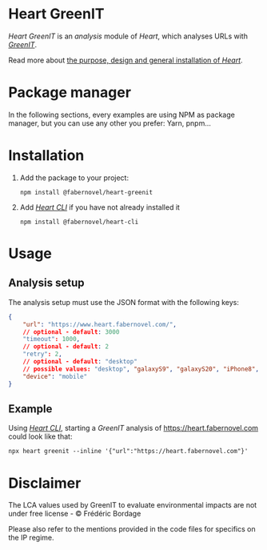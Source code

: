 # Heart GreenIT

_Heart GreenIT_ is an _analysis_ module of _Heart_, which analyses URLs with _[GreenIT](https://chrome.google.com/webstore/detail/greenit-analysis/mofbfhffeklkbebfclfaiifefjflcpad)_.

Read more about [the purpose, design and general installation of _Heart_](https://gitlab.com/fabernovel/heart/-/blob/master/README.md).

# Package manager

In the following sections, every examples are using NPM as package manager, but you can use any other you prefer: Yarn, pnpm...

# Installation

1. Add the package to your project:

    ```shell
    npm install @fabernovel/heart-greenit
    ```

2. Add _[Heart CLI](https://www.npmjs.com/package/@fabernovel/heart-cli)_ if you have not already installed it

    ```shell
    npm install @fabernovel/heart-cli
    ```

# Usage

## Analysis setup

The analysis setup must use the JSON format with the following keys:

```json
{
    "url": "https://www.heart.fabernovel.com/",
    // optional - default: 3000
    "timeout": 1000,
    // optional - default: 2
    "retry": 2,
    // optional - default: "desktop"
    // possible values: "desktop", "galaxyS9", "galaxyS20", "iPhone8", "iPhone8Plus", "iPhoneX", "iPad"
    "device": "mobile"
}
```

## Example

Using _[Heart CLI](https://www.npmjs.com/package/@fabernovel/heart-cli)_, starting a _GreenIT_ analysis of https://heart.fabernovel.com could look like that:

```shell
npx heart greenit --inline '{"url":"https://heart.fabernovel.com"}'
```

# Disclaimer

The LCA values used by GreenIT to evaluate environmental impacts are not under free license - &copy; Frédéric Bordage

Please also refer to the mentions provided in the code files for specifics on the IP regime.